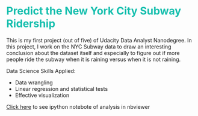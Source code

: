 # <font color='#17BFAE'>Predict the New York City Subway Ridership</font>

This is my first project (out of five) of Udacity Data Analyst Nanodegree. In this project, I work on the NYC Subway data to draw an interesting conclusion about the dataset itself and especially to figure out if more people ride the subway when it is raining versus when it is not raining.

Data Science Skills Applied:

 - Data wrangling
 - Linear regression and statistical tests
 - Effective visualization

 [Click here](http://nbviewer.ipython.org/github/lmf90409/Udacity-Data-Analyst-Nanodegree/blob/master/P1/Analyzing%20the%20NYC%20Subway%20Dataset.ipynb) to see ipython notebote of analysis in nbviewer
